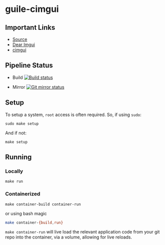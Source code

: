 # guile-cimgui

## Important Links

- [Source](https://git.sr.ht/~jamesaorson/guile-cimgui)
- [Dear Imgui](https://github.com/ocornut/imgui)
- [cimgui](https://github.com/cimgui/cimgui)

## Pipeline Status

- Build [![Build status](https://builds.sr.ht/~jamesaorson/guile-cimgui/commits/main/build.yml.svg)](https://builds.sr.ht/~jamesaorson/guile-cimgui/commits/main/build.yml)

- Mirror [![Git mirror status](https://builds.sr.ht/~jamesaorson/guile-cimgui/commits/main/mirror.yml.svg)](https://builds.sr.ht/~jamesaorson/guile-cimgui/commits/main/mirror.yml)

## Setup

To setup a system, `root` access is often required. So, if using `sudo`:

```shell
sudo make setup
```

And if not:

```shell
make setup
```

## Running

### Locally

```shell
make run
```

### Containerized

```shell
make container-build container-run
```

or using bash magic

```bash
make container-{build,run}
```

`make container-run` will live load the relevant application code from your git repo into the container, via a volume,
allowing for live reloads.

